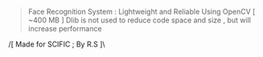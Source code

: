 
> Face Recognition System : Lightweight and Reliable
>  Using OpenCV [ ~400 MB ]
> Dlib is not used to reduce code space and size , but will increase performance


/[ Made for SCIFIC ; By R.S ]\
